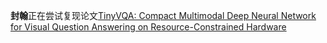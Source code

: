 **封翰**正在尝试复现论文[TinyVQA: Compact Multimodal Deep Neural Network for
Visual Question Answering on Resource-Constrained Hardware](https://arxiv.org/abs/2404.03574)